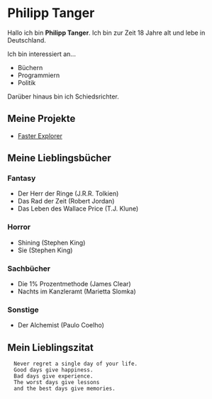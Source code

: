 
# Philipp Tanger

Hallo ich bin **Philipp Tanger**. Ich bin zur Zeit 18 Jahre alt und lebe in Deutschland.





Ich bin interessiert an...
- Büchern
- Programmiern
- Politik

Darüber hinaus bin ich Schiedsrichter.


## Meine Projekte

 - [Faster Explorer](https://github.com/CheckerPhil/FasterExplorer)


## Meine Lieblingsbücher
### Fantasy
- Der Herr der Ringe (J.R.R. Tolkien)
- Das Rad der Zeit (Robert Jordan)
- Das Leben des Wallace Price (T.J. Klune)
### Horror
- Shining (Stephen King)
- Sie (Stephen King)
### Sachbücher
- Die 1% Prozentmethode (James Clear)
- Nachts im Kanzleramt (Marietta Slomka)
### Sonstige
- Der Alchemist (Paulo Coelho)


## Mein Lieblingszitat

```
  Never regret a single day of your life.
  Good days give happiness. 
  Bad days give experience.
  The worst days give lessons
  and the best days give memories.
```


